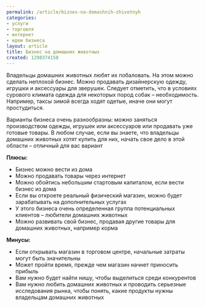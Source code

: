 ```yaml
---
permalink: /article/biznes-na-domashnih-zhivotnyh
categories:
- услуги
- торговля
- интернет
- идеи бизнеса
layout: article
title: Бизнес на домашних животных
created: 1298374158
---
```

<p>Владельцы домашних животных любят их побаловать. На этом можно сделать неплохой бизнес. Можно продавать дизайнерскую одежду, игрушки и аксессуары для зверушек. Следует отметить, что в условиях сурового климата одежда для некоторых пород собак – необходимость. Например, таксы зимой всегда ходят одетые, иначе они могут простудиться.</p>
<!--break-->
<p>Варианты бизнеса очень разнообразны: можно заняться производством одежды, игрушек или аксессуаров или продавать уже готовые товары. В любом случае, если вы знаете, что владельцы домашних животных хотят купить для них, начать свое дело в этой области – отличный для вас вариант</p>

<p><b>Плюсы:</b></p>

<ul>
  <li>Бизнес можно вести из дома</li>

  <li>Можно продавать товары через интернет</li>

  <li>Можно обойтись небольшим стартовым капиталом, если вести бизнес из дома</li>

  <li>Если вы откроете реальный физический магазин, можно будет зарабатывать на дополнительных услугах</li>

  <li>У этого бизнеса очень определенная группа потенциальных клиентов – любители домашних животных</li>

  <li>Можно развивать свой бизнес, продавая другие товары для домашних животных, например корма</li>
</ul>

<p><b>Минусы:</b></p>

<ul>
  <li>Если открывать магазин в торговом центре, начальные затраты могут быть значительны</li>

  <li>Может пройти время, прежде чем магазин начнет приносить прибыль</li>

  <li>Вам нужно будет найти нишу, чтобы выделиться среди конкурентов</li>

  <li>Вам нужно любить домашних животных и проводить серьезные исследования рынка, чтобы понять, какие продукты нужны владельцам домашних животных</li>
</ul>
